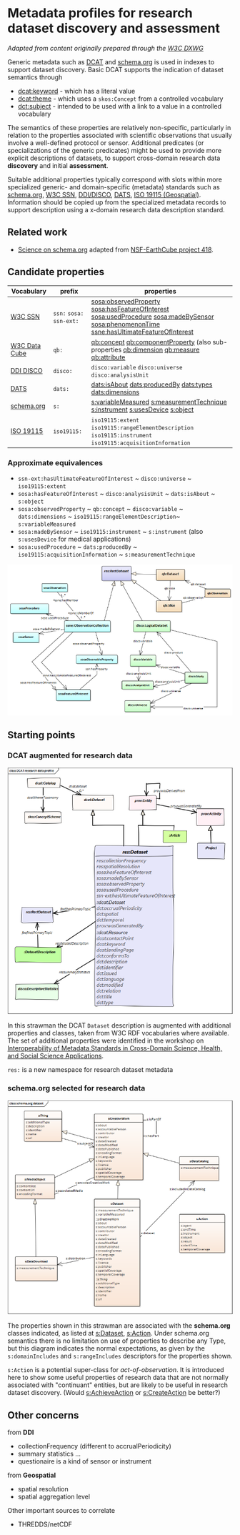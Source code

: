 # Metadata profiles for research dataset discovery and assessment

_Adapted from content originally prepared through the [W3C DXWG](https://github.com/w3c/dxwg/wiki/Data-aspects-semantics)_

Generic metadata such as [DCAT](https://w3c.github.io/dxwg/dcat/) and [schema.org](https://schema.org/) is used in indexes to support dataset discovery.
Basic DCAT supports the indication of dataset semantics through
* [dcat:keyword](https://w3c.github.io/dxwg/dcat/#Property:dataset_keyword) - which has a literal value
* [dcat:theme](https://w3c.github.io/dxwg/dcat/#Property:dataset_theme) - which uses a `skos:Concept` from a controlled vocabulary
* [dct:subject](http://www.dublincore.org/documents/dcmi-terms/#terms-subject) - intended to be used with a link to a value in a controlled vocabulary

The semantics of these properties are relatively non-specific, particularly in relation to the properties associated with scientific observations that usually involve a well-defined protocol or sensor.
Additional predicates (or specializations of the generic predicates) might be used to provide more explicit descriptions of datasets, to support cross-domain research data **discovery** and initial **assessment**.

Suitable additional properties typically correspond with slots within more specialized generic- and domain-specific (metadata) standards such as [schema.org](https://schema.org/), [W3C SSN](https://www.w3.org/TR/vocab-ssn/), [DDI/DISCO](https://www.ddialliance.org/Specification/RDF/Discovery), [DATS](https://datatagsuite.github.io/docs/html/), [ISO 19115 (Geospatial)](http://wiki.esipfed.org/index.php/Category:ISO_Explorer). Information should be copied up from the specialized metadata records to support description using a x-domain research data description standard.

## Related work

- [Science on schema.org](https://github.com/ESIPFed/science-on-schema.org/blob/master/guides/Dataset.md) adapted from [NSF-EarthCube project 418](https://github.com/earthcubearchitecture-project418/p418Vocabulary).

## Candidate properties

| Vocabulary | prefix | properties |
|--|--| -- |
| [W3C SSN](https://www.w3.org/TR/vocab-ssn/) | `ssn:` `sosa:` `ssn-ext:` | [sosa:observedProperty](https://www.w3.org/TR/vocab-ssn/#SOSAobservedProperty) [sosa:hasFeatureOfInterest](https://www.w3.org/TR/vocab-ssn/#SOSAhasFeatureOfInterest) [sosa:usedProcedure](https://www.w3.org/TR/vocab-ssn/#SOSAusedProcedure) [sosa:madeBySensor](https://www.w3.org/TR/vocab-ssn/#SOSAmadeBySensor) [sosa:phenomenonTime](https://www.w3.org/TR/vocab-ssn/#SOSAphenomenonTime) [ssne:hasUltimateFeatureOfInterest](https://w3c.github.io/sdw/proposals/ssn-extensions/#ssn-ext:hasUltimateFeatureOfInterest) |
| [W3C Data Cube](https://www.w3.org/TR/vocab-data-cube/) | `qb:` | [qb:concept](https://www.w3.org/TR/vocab-data-cube/#reference-concepts) [qb:componentProperty](https://www.w3.org/TR/vocab-data-cube/#reference-compspec) (also sub-properties [qb:dimension](https://www.w3.org/TR/vocab-data-cube/#reference-compspec) [qb:measure](https://www.w3.org/TR/vocab-data-cube/#reference-compspec) [qb:attribute](https://www.w3.org/TR/vocab-data-cube/#reference-compspec) |
| [DDI DISCO](https://htmlpreview.github.io/?https://raw.github.com/linked-statistics/disco-spec/master/discovery.html) | `disco:` |  `disco:variable` `disco:universe` `disco:analysisUnit` |
| [DATS](http://www.github.com/biocaddie/WG3-MetadataSpecifications) | `dats:` | [dats:isAbout](https://github.com/biocaddie/WG3-MetadataSpecifications/blob/master/json-schemas/dataset_schema.json) [dats:producedBy](https://github.com/biocaddie/WG3-MetadataSpecifications/blob/master/json-schemas/dataset_schema.json) [dats:types](https://github.com/biocaddie/WG3-MetadataSpecifications/blob/master/json-schemas/dataset_schema.json) [dats:dimensions](https://github.com/biocaddie/WG3-MetadataSpecifications/blob/master/json-schemas/dataset_schema.json) |
| [schema.org](https://schema.org/docs/schemas.html) | `s:` | [s:variableMeasured](https://pending.schema.org/variableMeasured) [s:measurementTechnique](https://schema.org/measurementTechnique) [s:instrument](https://schema.org/instrument) [s:usesDevice](http://schema.org/usesDevice) [s:object](https://schema.org/object) |
| [ISO 19115](https://ddi-alliance.atlassian.net/wiki/spaces/DDI4/pages/548405259/ISO+19115+Geographic+Information+--+Metadata) | `iso19115:` | `iso19115:extent` `iso19115:rangeElementDescription` `iso19115:instrument` `iso19115:acquisitionInformation` |

### Approximate equivalences
* `ssn-ext:hasUltimateFeatureOfInterest` ~ `disco:universe` ~ `iso19115:extent`
* `sosa:hasFeatureOfInterest` ~ `disco:analysisUnit` ~ `dats:isAbout` ~ `s:object`
* `sosa:observedProperty` ~ `qb:concept` ~ `disco:variable` ~ `dats:dimensions` ~ `iso19115:rangeElementDescription`~ `s:variableMeasured`
* `sosa:madeBySensor` ~ `iso19115:instrument` ~ `s:instrument`  (also `s:usesDevice` for medical applications)
* `sosa:usedProcedure` ~ `dats:producedBy` ~ `iso19115:acquisitionInformation` ~ `s:measurementTechnique`

![Metadata for 'rectangular' datasets](image/Rectangular%20data.png)

## Starting points
### DCAT augmented for research data

![DCAT research profile](image/DCAT%20research%20data%20profile.png)

In this strawman the DCAT `Dataset` description is augmented with additional properties and classes, taken from W3C RDF vocabularies where available. The set of additional properties were identified in the workshop on [Interoperability of Metadata Standards in Cross-Domain Science, Health, and Social Science Applications](https://ddi-alliance.atlassian.net/wiki/spaces/DDI4/pages/433553433/Interoperability+of+Metadata+Standards+in+Cross-Domain+Science+Health+and+Social+Science+Applications). 

`res:` is a new namespace for research dataset metadata

### schema.org selected for research data

![schema.org research profile](image/schema.org%20dataset.png)

The properties shown in this strawman are associated with the **schema.org** classes indicated, as listed at [s:Dataset](https://schema.org/Dataset), [s:Action](https://schema.org/Action). Under schema.org semantics there is no limitation on use of properties to describe any Type, but this diagram indicates the normal expectations, as given by the `s:domainIncludes` and `s:rangeIncludes` descriptors for the properties shown.

`s:Action` is a potential super-class for _act-of-observation_. It is introduced here to show some useful properties of research data that are not normally associated with "continuant" entities, but are likely to be useful in research dataset discovery. (Would [s:AchieveAction](https://schema.org/AchieveAction) or [s:CreateAction](https://schema.org/CreateAction) be better?)

## Other concerns
from **DDI**
* collectionFrequency (different to accrualPeriodicity)
* summary statistics ...
* questionaire is a kind of sensor or instrument

from **Geospatial**
* spatial resolution
* spatial aggregation level

Other important sources to correlate
* THREDDS/netCDF
